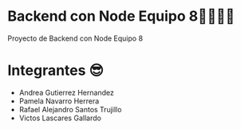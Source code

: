 # Backend con Node Equipo 8👨‍💻👩‍💻
Proyecto de Backend con Node Equipo 8

# Integrantes 😎
* Andrea Gutierrez Hernandez
* Pamela Navarro Herrera
* Rafael Alejandro Santos Trujillo
* Victos Lascares Gallardo